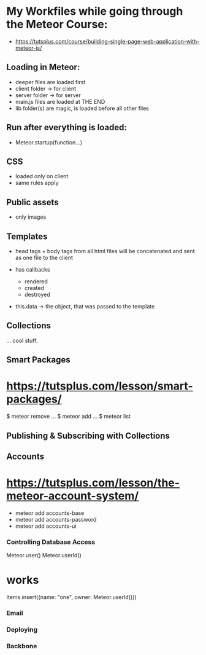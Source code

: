 # My Workfiles while going through the Meteor Course:
  - https://tutsplus.com/course/building-single-page-web-application-with-meteor-js/

## Loading in Meteor:

  - deeper files are loaded first
  - client folder -> for client
  - server folder -> for server
  - main.js files are loaded at THE END
  - lib folder(s) are magic, is loaded before all other files



## Run after everything is loaded:
  - Meteor.startup(function...)


## CSS
  - loaded only on client
  - same rules apply


## Public assets
  - only images



## Templates

  - head tags + body tags from all html files will be concatenated and sent as one file to the client

  - has callbacks
    - rendered
    - created
    - destroyed

  - this.data -> the object, that was passed to the template


## Collections

  ... cool stuff.



## Smart Packages
  # https://tutsplus.com/lesson/smart-packages/

  $ meteor remove ...
  $ meteor add ...
  $ meteor list

## Publishing & Subscribing with Collections




## Accounts
  # https://tutsplus.com/lesson/the-meteor-account-system/
  - meteor add accounts-base
  - meteor add accounts-password
  - meteor add accounts-ui


### Controlling Database Access

  Meteor.user()
  Meteor.userId()

  # works
  Items.insert({name: "one", owner: Meteor.userId()})


### Email


### Deploying


### Backbone